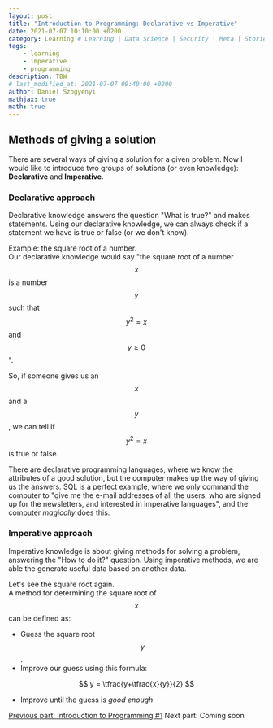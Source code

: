 ```yaml
---
layout: post
title: "Introduction to Programming: Declarative vs Imperative"
date: 2021-07-07 10:10:00 +0200
category: Learning # Learning | Data Science | Security | Meta | Stories
tags:
    - learning
    - imperative
    - programming
description: TBW
# last_modified_at: 2021-07-07 09:40:00 +0200
author: Daniel Szogyenyi
mathjax: true
math: true
---
```


## Methods of giving a solution

There are several ways of giving a solution for a given problem. Now I would like to introduce two groups of solutions (or even knowledge): **Declarative** and **Imperative**.

### Declarative approach

Declarative knowledge answers the question "What is true?" and makes statements. Using our declarative knowledge, we can always check if a statement we have is true or false (or we don't know).

Example: the square root of a number.  
Our declarative knowledge would say "the square root of a number $$ x $$ is a number $$ y $$ such that $$ y^2 = x $$ and $$ y\geqslant0 $$ ".

So, if someone gives us an $$ x $$ and a $$ y $$, we can tell if $$ y^2=x $$ is true or false.

There are declarative programming languages, where we know the attributes of a good solution, but the computer makes up the way of giving us the answers. SQL is a perfect example, where we only command the computer to "give me the e-mail addresses of all the users, who are signed up for the newsletters, and interested in imperative languages", and the computer _magically_ does this.

### Imperative approach

Imperative knowledge is about giving methods for solving a problem, answering the "How to do it?" question. Using imperative methods, we are able the generate useful data based on another data.

Let's see the square root again.  
A method for determining the square root of $$ x $$ can be defined as:  

- Guess the square root $$ y $$.
- Improve our guess using this formula:

$$ y = \tfrac{y+\tfrac{x}{y}}{2} $$

- Improve until the guess is _good enough_

<div>
    <span style="width:50%; text-align: left;"><a href="https://szogyenyid.github.io/learning/2021/07/06/introduction-to-programming-1.html">Previous part: Introduction to Programming #1</a></span>
    <span style="width:50%; text-align: right;">Next part: Coming soon</span>
</div>